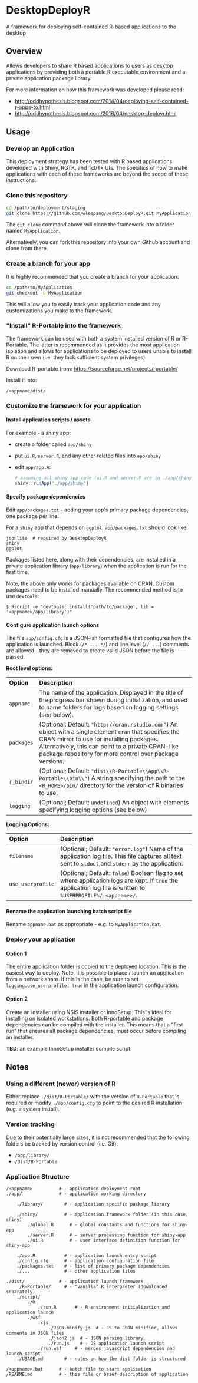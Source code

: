 # DesktopDeployR
A framework for deploying self-contained R-based applications to the desktop

## Overview
Allows developers to share R based applications to users as desktop applications
by providing both a portable R executable environment and a private application
package library.

For more information on how this framework was developed please read:

* http://oddhypothesis.blogspot.com/2014/04/deploying-self-contained-r-apps-to.html
* http://oddhypothesis.blogspot.com/2016/04/desktop-deployr.html

## Usage

### Develop an Application
This deployment strategy has been tested with R based applications developed
with Shiny, RGTK, and Tcl/Tk UIs.  The specifics of how to make applications
with each of these frameworks are beyond the scope of these instructions.

### Clone this repository
```bash
cd /path/to/deployment/staging
git clone https://github.com/wleepang/DesktopDeployR.git MyApplication
```

The `git clone` command above will clone the framework into a folder named
`MyApplication`.

Alternatively, you can fork this repository into your own Github account and
clone from there.

### Create a branch for your app
It is highly recommended that you create a branch for your application:
```bash
cd /path/to/MyApplication
git checkout -b MyApplication
```

This will allow you to easily track your application code and any customizations
you make to the framework.

### "Install" R-Portable into the framework
The framework can be used with both a system installed version of R or R-Portable.
The latter is recommended as it provides the most application isolation and allows
for applications to be deployed to users unable to install R on their own (i.e.
they lack sufficient system privileges).

Download R-portable from:
https://sourceforge.net/projects/rportable/

Install it into:
```
/<appname/dist/
```

### Customize the framework for your application

#### Install application scripts / assets
For example - a shiny app:

* create a folder called `app/shiny`
* put `ui.R`, `server.R`, and any other related files into `app/shiny`
* edit `app/app.R`:
  
	```r
	# assuming all shiny app code (ui.R and server.R are in ./app/shiny)
	shiny::runApp('./app/shiny')
	```

#### Specify package dependencies
Edit `app/packages.txt` - adding your app's primary package dependencies, one
package per line.

For a `shiny` app that depends on `ggplot`, `app/packages.txt` should look like:
```
jsonlite  # required by DesktopDeployR
shiny
ggplot
```

Packages listed here, along with their dependencies, are installed in a private
application library (`app/library`) when the application is run for the first
time.

Note, the above only works for packages available on CRAN. Custom packages need
to be installed manually.  The recommended method is to use `devtools`:
```
$ Rscript -e "devtools::install('path/to/package', lib = '<appname>/app/library')"
```

#### Configure application launch options
The file `app/config.cfg` is a JSON-ish formatted file that configures how the
application is launched.  Block (`/* ... */`) and line level (`// ...`) comments
are allowed - they are removed to create valid JSON before the file is parsed.

**Root level options:**

| Option     | Description |
| :---       | :--- |
| `appname`  | The name of the application.  Displayed in the title of the progress bar shown during initialization, and used to name folders for logs based on logging settings (see below). |
| `packages` | (Optional: Default: `"http://cran.rstudio.com"`) An object with a single element `cran` that specifies the CRAN mirror to use for installing packages.  Alternatively, this can point to a private CRAN-like package repository for more control over package versions. |
| `r_bindir` | (Optional; Default: `"dist\\R-Portable\\App\\R-Portable\\bin\\"`) A string specifying the path to the `<R_HOME>/bin/` directory for the version of R binaries to use. |
| `logging`  | (Optional; Default: `undefined`) An object with elements specifying logging options (see below) |

**Logging Options:**

| Option            | Description |
| :---              | :--- |
| `filename`        | (Optional; Default: `"error.log"`) Name of the application log file.  This file captures all text sent to `stdout` and `stderr` by the application.  |
| `use_userprofile` | (Optional; Default: `false`) Boolean flag to set where application logs are kept.  If `true` the application log file is written to `%USERPROFILE%/.<appname>/`.  |

#### Rename the application launching batch script file
Rename `appname.bat` as appropriate - e.g. to `MyApplication.bat`.


### Deploy your application
#### Option 1
The entire application folder is copied to the deployed location.  This is the
easiest way to deploy.  Note, it is possible to place / launch an application
from a network share.  If this is the case, be sure to set `logging.use_userprofile: true`
in the application launch configuration.

#### Option 2
Create an installer using NSIS installer or InnoSetup.  This is ideal for installing
on isolated workstations.  Both R-portable and package dependencies can be compiled
with the installer.  This means that a "first run" that ensures all package
dependencies, must occur before compiling an installer.

**TBD**: an example InnoSetup installer compile script


## Notes

### Using a different (newer) version of R
Either replace `./dist/R-Portable/` with the version of `R-Portable` that is
required or modify `./app/config.cfg` to point to the desired R installation
(e.g. a system install).


### Version tracking
Due to their potentially large sizes, it is not recommended that the following
folders be tracked by version control (i.e. Git):

* `/app/library/`
* `/dist/R-Portable`

### Application Structure
```
/<appname>          # - application deployment root
./app/              # - application working directory

	./library/        # - application specific package library

	./shiny/          # - application framework folder (in this case, shiny)
		./global.R      # - global constants and functions for shiny-app
		./server.R      # - server processing function for shiny-app
		./ui.R          # - user interface definition function for shiny-app

	./app.R           # - application launch entry script
	./config.cfg      # - application configuration file
	./packages.txt    # - list of primary package dependencies
	./...             # - other application files

./dist/             # - application launch framework
	./R-Portable/     # - "vanilla" R interpreter (downloaded separately)
	./script/
		./R
			./run.R       # - R environment initialization and application launch
		./wsf
			./js
				./JSON.minify.js  # - JS to JSON minifier, allows comments in JSON files
				./json2.js  # - JSON parsing library
				./run.js    # - OS application launch script
			./run.wsf     # - merges javascript dependencies and launch script
	./USAGE.md        # - notes on how the dist folder is structured

/<appname>.bat      # - batch file to start application
/README.md          # - this file or brief description of application
```
